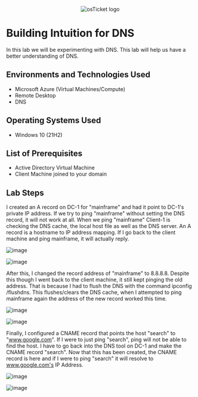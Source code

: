 <p align="center">
<img src="https://i.imgur.com/CtGfsq8.png" alt="osTicket logo"/>
</p>

<h1>Building Intuition for DNS</h1>
In this lab we will be experimenting with DNS. This lab will help us have a better understanding of DNS.<br />

<h2>Environments and Technologies Used</h2>

- Microsoft Azure (Virtual Machines/Compute)
- Remote Desktop
- DNS

<h2>Operating Systems Used </h2>

- Windows 10</b> (21H2)

<h2>List of Prerequisites</h2>

- Active Directory Virtual Machine
- Client Machine joined to your domain

<h2>Lab Steps</h2>
<p>
</p>
<p>
I created an A record on DC-1 for "mainframe" and had it point to DC-1's private IP address. If we try to ping "mainframe" without setting the DNS record, it will not work at all. When we ping "mainframe" Client-1 is checking the DNS cache, the local host file as well as the DNS server. An A record is a hostname to IP address mapping. If I go back to the client machine and ping mainframe, it will actually reply. 


![image](https://github.com/MatthewTulloch/dns/assets/165750459/4435f35d-e0bb-41a4-a5e4-9f2d588705cf)

![image](https://github.com/MatthewTulloch/dns/assets/165750459/711b2b19-bc99-402e-b70b-35c3e9da4156)





After this, I changed the record address of "mainframe" to 8.8.8.8. Despite this though I went back to the client machine, it still kept pinging the old address. That is because I had to flush the DNS with the command ipconfig /flushdns. This flushes/clears the DNS cache, when I attempted to ping mainframe again the address of the new record worked this time. 

![image](https://github.com/MatthewTulloch/dns/assets/165750459/07316c9a-6dff-44e8-9426-b728cab1b203)

![image](https://github.com/MatthewTulloch/dns/assets/165750459/d992f744-ddd1-4dc2-aa8d-e8ec3a1d0e6d)




Finally, I configured a CNAME record that points the host "search" to "www.google.com". If I were to just ping "search", ping will not be able to find the host. I have to go back into the DNS tool on DC-1 and make the CNAME record "search". Now that this has been created, the CNAME record is here and if I were to ping "search" it will resolve to www.google.com's IP Address.

![image](https://github.com/MatthewTulloch/dns/assets/165750459/8d5f2bd5-749a-4d7d-b266-390c4306f5dc)

![image](https://github.com/MatthewTulloch/dns/assets/165750459/160de2f4-c9f7-4849-8879-3a1cdb5efc54)



<p>

